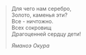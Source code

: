 > Для чего нам серебро,  
> Золото, каменья эти?  
> Все - ничтожно.  
> Всех сокровищ  
> Драгоценней сердцу дети!
> 
> <footer><cite>
> 
> Яманоэ Окура
> 
> </cite></footer>

<br>